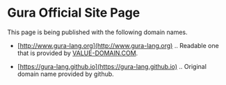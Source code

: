 Gura Official Site Page
=======================

This page is being published with the following domain names.

- [http://www.gura-lang.org](http://www.gura-lang.org) ..
  Readable one that is provided by [VALUE-DOMAIN.COM](http://www.value-domain.com/).

- [https://gura-lang.github.io](https://gura-lang.github.io) ..
  Original domain name provided by github.
